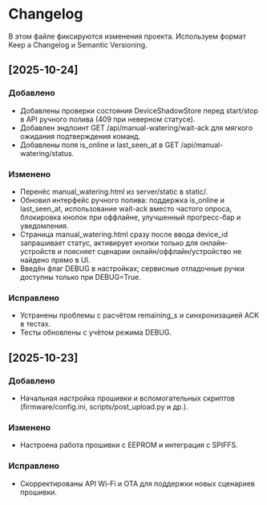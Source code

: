 ﻿# Changelog

В этом файле фиксируются изменения проекта. Используем формат Keep a Changelog и Semantic Versioning.

## [2025-10-24]

### Добавлено
- Добавлены проверки состояния DeviceShadowStore перед start/stop в API ручного полива (409 при неверном статусе).
- Добавлен эндпоинт GET /api/manual-watering/wait-ack для мягкого ожидания подтверждения команд.
- Добавлены поля is_online и last_seen_at в GET /api/manual-watering/status.

### Изменено
- Перенёс manual_watering.html из server/static в static/.
- Обновил интерфейс ручного полива: поддержка is_online и last_seen_at, использование wait-ack вместо частого опроса,
  блокировка кнопок при оффлайне, улучшенный прогресс-бар и уведомления.
- Страница manual_watering.html сразу после ввода device_id запрашивает статус, активирует кнопки только для онлайн-устройств
  и поясняет сценарии онлайн/оффлайн/устройство не найдено прямо в UI.
- Введён флаг DEBUG в настройках; сервисные отладочные ручки доступны только при DEBUG=True.

### Исправлено
- Устранены проблемы с расчётом remaining_s и синхронизацией ACK в тестах.
- Тесты обновлены с учётом режима DEBUG.

## [2025-10-23]

### Добавлено
- Начальная настройка прошивки и вспомогательных скриптов (firmware/config.ini, scripts/post_upload.py и др.).

### Изменено
- Настроена работа прошивки с EEPROM и интеграция с SPIFFS.

### Исправлено
- Скорректированы API Wi-Fi и OTA для поддержки новых сценариев прошивки.
